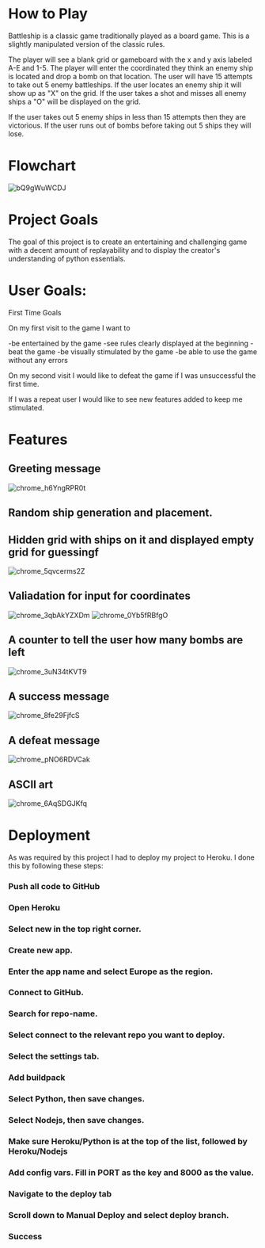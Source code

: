 # How to Play

Battleship is a classic game traditionally played as a board game. This is a slightly manipulated version of the classic rules.

The player will see a blank grid or gameboard with the x and y axis labeled A-E and 1-5. The player will enter the coordinated they think an enemy ship is located and drop a bomb on that location. The user will have 15 attempts to take out 5 enemy battleships. If the user locates an enemy ship it will show up as "X" on the grid. If the user takes a shot and misses all enemy ships a "O" will be displayed on the grid. 

If the user takes out 5 enemy ships in less than 15 attempts then they are victorious. If the user runs out of bombs before taking out 5 ships they will lose.

# Flowchart

![bQ9gWuWCDJ](https://user-images.githubusercontent.com/103134533/182043570-150a0117-16ab-4663-abab-66974f167056.png)

# Project Goals 

The goal of this project is to create an entertaining and challenging game with a decent amount of replayability and to display the creator's understanding of python essentials. 

# User Goals:
First Time Goals

On my first visit to the game I want to 

-be entertained by the game 
-see rules clearly displayed at the beginning 
-beat the game
-be visually stimulated by the game 
-be able to use the game without any errors

On my second visit I would like to defeat the game if I was unsuccessful the first time.

If I was a repeat user I would like to see new features added to keep me stimulated. 

# Features 

## Greeting message 


![chrome_h6YngRPR0t](https://user-images.githubusercontent.com/103134533/182042266-1c54ed32-9065-4bd1-adc8-4585919882b8.png)

## Random ship generation and placement.

## Hidden grid with ships on it and displayed empty grid for guessingf 


![chrome_5qvcerms2Z](https://user-images.githubusercontent.com/103134533/182042270-38a2d89a-8728-4c80-be62-6137ad3234e7.png)

## Valiadation for input for coordinates 


![chrome_3qbAkYZXDm](https://user-images.githubusercontent.com/103134533/182042252-873dd6a7-002b-4dc1-a573-edd8109a5c84.png)
![chrome_0Yb5fRBfgO](https://user-images.githubusercontent.com/103134533/182042257-dac69631-26c2-4b38-b820-fa2d6bef38df.png)

## A counter to tell the user how many bombs are left 


![chrome_3uN34tKVT9](https://user-images.githubusercontent.com/103134533/182042247-ca31efc6-7b9e-4648-bf4a-dee646ad7255.png)

## A success message 


![chrome_8fe29FjfcS](https://user-images.githubusercontent.com/103134533/182042220-c4c917c0-cfb3-4a86-b688-99ef171d73af.png)


## A defeat message 


![chrome_pNO6RDVCak](https://user-images.githubusercontent.com/103134533/182042224-526a2918-775a-485b-80ce-29e42d658054.png)

## ASCII art 


![chrome_6AqSDGJKfq](https://user-images.githubusercontent.com/103134533/182042226-fefe8c75-772e-45b4-9b84-ee80c883e47f.png)

# Deployment

As was required by this project I had to deploy my project to Heroku. I done this by following these steps: 

### Push all code to GitHub
### Open Heroku
### Select new in the top right corner.
### Create new app.
### Enter the app name and select Europe as the region.
### Connect to GitHub.
### Search for repo-name.
### Select connect to the relevant repo you want to deploy.
### Select the settings tab.
### Add buildpack
### Select Python, then save changes.
### Select Nodejs, then save changes.
### Make sure Heroku/Python is at the top of the list, followed by Heroku/Nodejs
### Add config vars. Fill in PORT as the key and 8000 as the value.
### Navigate to the deploy tab
### Scroll down to Manual Deploy and select deploy branch.
### Success


